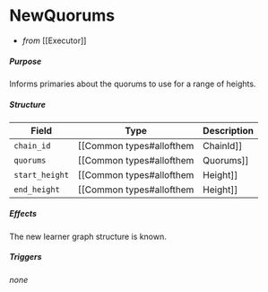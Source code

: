 # NewQuorums

- _from_ [[Executor]]

##### Purpose
<!-- ANCHOR: purpose -->
Informs primaries about the quorums to use for a range of heights.
<!-- epochs? see https://github.com/anoma/specs/issues/180  -->
<!-- ANCHOR_END: purpose -->

##### Structure

| Field | Type | Description |
| ----- | ---- | ----------- |
| `chain_id` | [[Common types#allofthem|ChainId]] | the chain Id |
| `quorums` | [[Common types#allofthem|Quorums]] | the chain quorums |
| `start_height` | [[Common types#allofthem|Height]] | start height |
| `end_height` | [[Common types#allofthem|Height]] | end height |

##### Effects

The new learner graph structure is known.

##### Triggers

_none_

<!--
```rust
struct NewQuorums {
  chain_id : ChainId,
  quorums : Quorums,
  start_height : Height,
  end_height : Height,
}
```
-->
